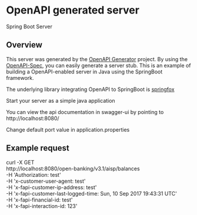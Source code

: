 # OpenAPI generated server

Spring Boot Server 


## Overview  
This server was generated by the [OpenAPI Generator](https://openapi-generator.tech) project.
By using the [OpenAPI-Spec](https://openapis.org), you can easily generate a server stub.
This is an example of building a OpenAPI-enabled server in Java using the SpringBoot framework.

The underlying library integrating OpenAPI to SpringBoot is [springfox](https://github.com/springfox/springfox)

Start your server as a simple java application

You can view the api documentation in swagger-ui by pointing to  
http://localhost:8080/

Change default port value in application.properties


## Example request

curl -X GET \
  http://localhost:8080/open-banking/v3.1/aisp/balances \
  -H 'Authorization: test' \
  -H 'x-customer-user-agent: test' \
  -H 'x-fapi-customer-ip-address: test' \
  -H 'x-fapi-customer-last-logged-time: Sun, 10 Sep 2017 19:43:31 UTC' \
  -H 'x-fapi-financial-id: test' \
  -H 'x-fapi-interaction-id: 123'